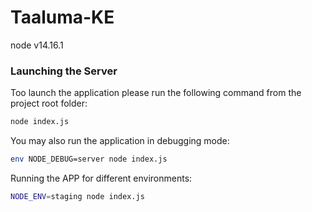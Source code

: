 # Taaluma-KE
node v14.16.1


### Launching the Server

Too launch the application please run the following command from the project root folder:

```bash
node index.js
```

You may also run the application in debugging mode:

```bash
env NODE_DEBUG=server node index.js
```

Running the APP for different environments:

```bash
NODE_ENV=staging node index.js
```

